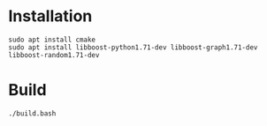 # Installation
```
sudo apt install cmake
sudo apt install libboost-python1.71-dev libboost-graph1.71-dev libboost-random1.71-dev
```

# Build
```
./build.bash
```
